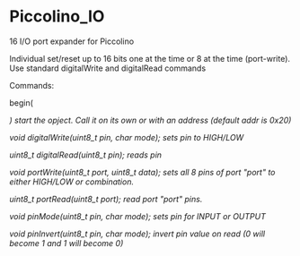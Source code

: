 # Piccolino_IO
16 I/O port expander for Piccolino

Individual set/reset up to 16 bits one at the time or 8 at the time (port-write). Use standard digitalWrite and digitalRead commands

Commands:

  begin(<address>)
  start the opject. Call it on its own or with an address (default addr is 0x20)
  
  void digitalWrite(uint8_t pin, char mode);
  sets pin to HIGH/LOW
  
  uint8_t digitalRead(uint8_t pin);
  reads pin
  
  void portWrite(uint8_t port, uint8_t data);
  sets all 8 pins of port "port" to either HIGH/LOW or combination.
  
  uint8_t portRead(uint8_t port);
  read port "port" pins.
  
  void pinMode(uint8_t pin, char mode);
  sets pin for INPUT or OUTPUT
  
  void pinInvert(uint8_t pin, char mode);
  invert pin value on read (0 will become 1 and 1 will become 0)
  
